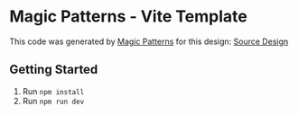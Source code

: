 # Magic Patterns - Vite Template

This code was generated by [Magic Patterns](https://magicpatterns.com) for this design: [Source Design](https://www.magicpatterns.com/c/3f1cckwcknygqyy2ufnfyk)

## Getting Started

1. Run `npm install`
2. Run `npm run dev`

